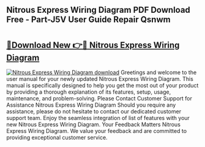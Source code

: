 ## Nitrous Express Wiring Diagram PDF Download Free - Part-J5V User Guide Repair Qsnwm

# <h2><a href="http://dft7jvd.blite.top/?on=Nitrous+Express+Wiring+Diagram">🔗Download New 👉🔴 Nitrous Express Wiring Diagram</a></h2>

[![Nitrous Express Wiring Diagram download](https://i.imgur.com/lujVjoI.png)](http://dft7jvd.blite.top/?on=Nitrous+Express+Wiring+Diagram)
Greetings and welcome to the user manual for your newly updated Nitrous Express Wiring Diagram. This manual is specifically designed to help you get the most out of your product by providing a thorough explanation of its features, setup, usage, maintenance, and problem-solving. Please Contact Customer Support for Assistance Nitrous Express Wiring Diagram Should you require any assistance, please do not hesitate to contact our dedicated customer support team. Enjoy the seamless integration of list of features with your new Nitrous Express Wiring Diagram. Your Feedback Matters Nitrous Express Wiring Diagram. We value your feedback and are committed to providing exceptional customer service.
